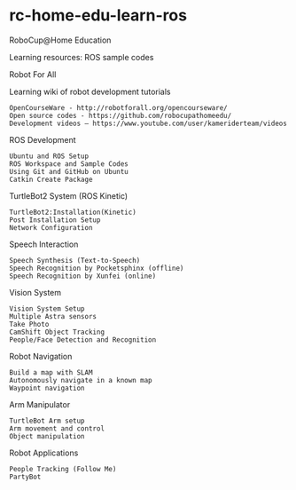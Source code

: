 # rc-home-edu-learn-ros

RoboCup@Home Education

Learning resources: ROS sample codes

Robot For All

Learning wiki of robot development tutorials

    OpenCourseWare - http://robotforall.org/opencourseware/
    Open source codes - https://github.com/robocupathomeedu/
    Development videos – https://www.youtube.com/user/kameriderteam/videos

ROS Development

    Ubuntu and ROS Setup
    ROS Workspace and Sample Codes
    Using Git and GitHub on Ubuntu
    Catkin Create Package

TurtleBot2 System (ROS Kinetic)

    TurtleBot2:Installation(Kinetic)
    Post Installation Setup
    Network Configuration

Speech Interaction

    Speech Synthesis (Text-to-Speech)
    Speech Recognition by Pocketsphinx (offline)
    Speech Recognition by Xunfei (online)

Vision System

    Vision System Setup
    Multiple Astra sensors
    Take Photo
    CamShift Object Tracking
    People/Face Detection and Recognition

Robot Navigation

    Build a map with SLAM
    Autonomously navigate in a known map
    Waypoint navigation

Arm Manipulator

    TurtleBot Arm setup
    Arm movement and control
    Object manipulation

Robot Applications

    People Tracking (Follow Me)
    PartyBot
